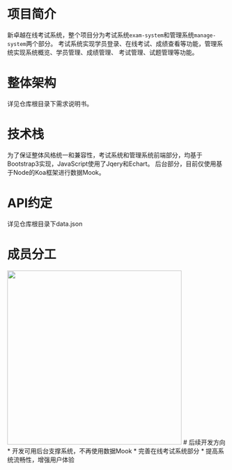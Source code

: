 # 项目简介
新卓越在线考试系统，整个项目分为考试系统`exam-system`和管理系统`manage-system`两个部分。
考试系统实现学员登录、在线考试、成绩查看等功能，管理系统实现系统概览、学员管理、成绩管理、
考试管理、试题管理等功能。
# 整体架构
详见仓库根目录下需求说明书。
# 技术栈
为了保证整体风格统一和兼容性，考试系统和管理系统前端部分，均基于Bootstrap3实现，JavaScript使用了Jqery和Echart。
后台部分，目前仅使用基于Node的Koa框架进行数据Mook。
# API约定
详见仓库根目录下data.json
# 成员分工
<img src="http://123.206.204.163:2333/media/member-division.jpg" width = "400px"/>
# 后续开发方向
* 开发可用后台支撑系统，不再使用数据Mook
* 完善在线考试系统部分
* 提高系统流畅性，增强用户体验

